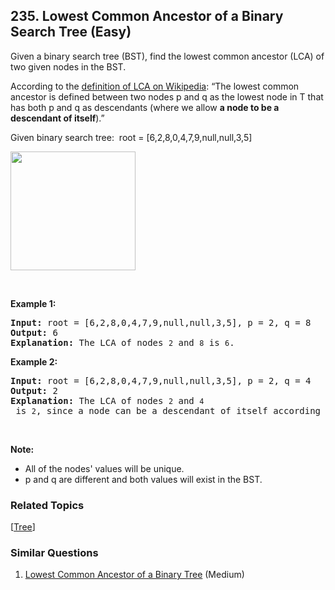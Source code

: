 <!--|This file generated by command(leetcode description); DO NOT EDIT.    |-->
<!--+----------------------------------------------------------------------+-->
<!--|@author    Openset <openset.wang@gmail.com>                           |-->
<!--|@link      https://github.com/openset                                 |-->
<!--|@home      https://github.com/openset/leetcode                        |-->
<!--+----------------------------------------------------------------------+-->

## 235. Lowest Common Ancestor of a Binary Search Tree (Easy)

<p>Given a binary search tree (BST), find the lowest common ancestor (LCA) of two given nodes in the BST.</p>

<p>According to the <a href="https://en.wikipedia.org/wiki/Lowest_common_ancestor" target="_blank">definition of LCA on Wikipedia</a>: &ldquo;The lowest common ancestor is defined between two nodes p and q&nbsp;as the lowest node in T that has both p and q&nbsp;as descendants (where we allow <b>a node to be a descendant of itself</b>).&rdquo;</p>

<p>Given binary search tree:&nbsp; root =&nbsp;[6,2,8,0,4,7,9,null,null,3,5]</p>
<img alt="" src="https://assets.leetcode.com/uploads/2018/12/14/binarysearchtree_improved.png" style="width: 200px; height: 190px;" />
<p>&nbsp;</p>

<p><strong>Example 1:</strong></p>

<pre>
<strong>Input:</strong> root = [6,2,8,0,4,7,9,null,null,3,5], p = 2, q = 8
<strong>Output:</strong> 6
<strong>Explanation: </strong>The LCA of nodes <code>2</code> and <code>8</code> is <code>6</code>.
</pre>

<p><strong>Example 2:</strong></p>

<pre>
<strong>Input:</strong> root = [6,2,8,0,4,7,9,null,null,3,5], p = 2, q = 4
<strong>Output:</strong> 2
<strong>Explanation: </strong>The LCA of nodes <code>2</code> and <code>4</code> is <code>2</code>, since a node can be a descendant of itself according to the LCA definition.
</pre>

<p>&nbsp;</p>

<p><strong>Note:</strong></p>

<ul>
	<li>All of the nodes&#39; values will be unique.</li>
	<li>p and q are different and both values will&nbsp;exist in the BST.</li>
</ul>


### Related Topics
[[Tree](https://github.com/openset/leetcode/tree/master/tag/tree/README.md)] 

### Similar Questions
  1. [Lowest Common Ancestor of a Binary Tree](https://github.com/openset/leetcode/tree/master/problems/lowest-common-ancestor-of-a-binary-tree) (Medium)
